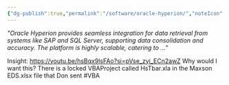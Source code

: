 ```yaml
---
{"dg-publish":true,"permalink":"/software/oracle-hyperion/","noteIcon":"","created":"2025-05-20T09:18:17.348-05:00"}
---
```



*"Oracle Hyperion provides seamless integration for data retrieval from systems like SAP and SQL Server, supporting data consolidation and accuracy. The platform is highly scalable, catering to …"*

Insight: https://youtu.be/hsBqx9lsFAo?si=pVse_zyi_ECn2awZ
Why would I want this?
There is a locked VBAProject called HsTbar.xla in the Maxson EDS.xlsx file that Don sent
#VBA